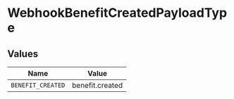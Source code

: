 # WebhookBenefitCreatedPayloadType


## Values

| Name              | Value             |
| ----------------- | ----------------- |
| `BENEFIT_CREATED` | benefit.created   |